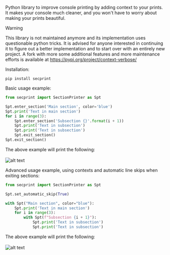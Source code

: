 Python library to improve console printing by adding context to your prints. It makes your console much cleaner, and you won't have to worry about making your prints beautiful.

> [!WARNING]
> This library is not maintained anymore and its implementation uses questionable python
> tricks. It is advised for anyone interested in continuing it to figure out a better implementation
> and to start over with an entirely new project.
> A fork with more some additional features and more maintenance efforts is available at 
> https://pypi.org/project/context-verbose/

Installation:
```
pip install secprint
```

Basic usage example:

```python
from secprint import SectionPrinter as Spt

Spt.enter_section('Main section', color='blue')
Spt.print('Text in main section')
for i in range(3):
    Spt.enter_section('Subsection {}'.format(i + 1))
    Spt.print('Text in subsection')
    Spt.print('Text in subsection')
    Spt.exit_section()
Spt.exit_section()
```

The above example will print the following:\
\
![alt text](https://github.com/ValerianRey/ContextPrinter/blob/main/images/secprint_1.png "Basic example output")

Advanced usage example, using contexts and automatic line skips when exiting sections:

```python
from secprint import SectionPrinter as Spt

Spt.set_automatic_skip(True)

with Spt("Main section", color="blue"):
    Spt.print('Text in main section')
    for i in range(3):
        with Spt(f"Subsection {i + 1}"):
            Spt.print('Text in subsection')
            Spt.print('Text in subsection')
```

The above example will print the following:\
\
![alt text](https://github.com/ValerianRey/ContextPrinter/blob/main/images/secprint_2.png "Basic example output")
